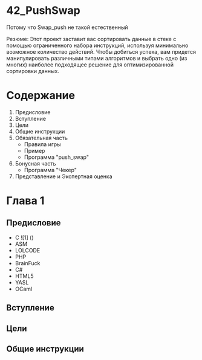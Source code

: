 # 42_PushSwap #

Потому что Swap_push не такой естественный

Резюме: Этот проект заставит вас сортировать данные в стеке с помощью ограниченного набора инструкций, используя минимально возможное количество действий. Чтобы добиться успеха, вам придется манипулировать различными типами алгоритмов и выбрать одно (из многих) наиболее подходящее решение для оптимизированной сортировки данных.

# Содержание #

1. Предисловие
2. Вступление 
3. Цели
4. Общие инструкции
5. Обязательная часть
    * Правила игры
    * Пример
    * Программа "push_swap"
6. Бонусная часть
    * Программа "Чекер"
7. Представление и Экспертная оценка

# Глава 1 #

## Предисловие ##

* C
![1] ()
* ASM
* LOLCODE
* PHP
* BrainFuck
* C#
* HTML5
* YASL
* OCaml


## Вступление ##

## Цели ##

## Общие инструкции ##